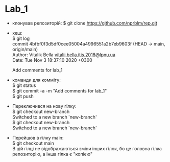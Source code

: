 # Lab_1
- клонував репозиторій: $ git clone https://github.com/nprblm/rep.git
- хеш:  
        $ git log  
        commit 4bfbf0f3d5df0cee05004a4996551a2b7eb9603f (HEAD -> main, origin/main)  
        Author: Vitalik Bella <vitalii.bella.itis.2018@lpnu.ua>  
        Date:   Tue Nov 3 18:37:10 2020 +0300  
    
    Add comments for lab_1  

- команди для комміту:  
        $ git status  
        $ git commit -a -m "Add comments for lab_1"  
        $ git push  
- Переключився на нову гілку:  
    $ git checkout new-branch  
    Switched to a new branch 'new-branch'  
    $ git checkout new-branch    
    Switched to a new branch 'new-branch'    
- Перейшов в гілку main:    
     $ git checkout main      
     В цій гілці не відображаються зміни інших гілок, бо це головна гілка репозиторію, а інша гілка є "копією"    
     

